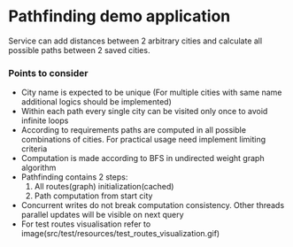 # Pathfinding demo application
Service can add distances between 2 arbitrary cities and calculate all possible paths between 2 saved cities.

### Points to consider

* City name is expected to be unique (For multiple cities with same name additional logics should be implemented)
* Within each path every single city can be visited only once to avoid infinite loops
* According to requirements paths are computed in all possible combinations of cities. For practical usage need implement limiting criteria
* Computation is made according to BFS in undirected weight graph algorithm
* Pathfinding contains 2 steps: 
    1. All routes(graph) initialization(cached)
    2. Path computation from start city
* Concurrent writes do not break computation consistency. Other threads parallel updates will be visible on next query
* For test routes visualisation refer to image(src/test/resources/test_routes_visualization.gif)

